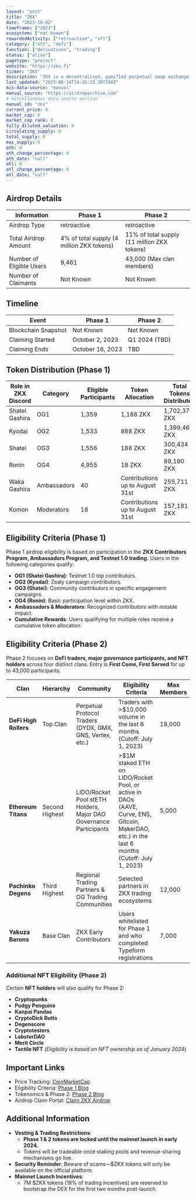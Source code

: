 ```yaml
---
layout: "post"
title: "ZKX"
date: "2023-10-02"
timeframe: ["2023"]
ecosystem: ["not-known"]
rewardedActivity: ["retroactive", "nft"]
category: ["nft", "defi"]
function: ["derivatives", "trading"]
status: ["alive"]
pagetype: "project"
website: "https://zkx.fi"
ticker: "ZKX"
description: "ZKX is a decentralized, gamified perpetual swap exchange built on Starknet, offering innovative trading incentives and governance mechanisms."
last_updated: "2025-06-14T14:26:23.307290Z"
mis-data-source: "manual"
manual_source: "https://airdroparchive.com"
# miscellaneous data source section
manual_id: "zkx"
current_price: 0
market_cap: 0
market_cap_rank: 0
fully_diluted_valuation: 0
circulating_supply: 0
total_supply: 0
max_supply: 0
ath: 0
ath_change_percentage: 0
ath_date: "null"
atl: 0
atl_change_percentage: 0
atl_date: "null"
---
```


## Airdrop Details

| Information              | Phase 1                                   | Phase 2                                     |
| ------------------------ | ----------------------------------------- | ------------------------------------------- |
| Airdrop Type             | retroactive                               | retroactive                                 |
| Total Airdrop Amount     | 4% of total supply (4 million ZKX tokens) | 11% of total supply (11 million ZKX tokens) |
| Number of Eligible Users | 9,461                                     | 43,000 (Max clan members)                   |
| Number of Claimants      | Not Known                                 | Not Known                                   |

## Timeline

| Event               | Phase 1          | Phase 2       |
| ------------------- | ---------------- | ------------- |
| Blockchain Snapshot | Not Known        | Not Known     |
| Claiming Started    | October 2, 2023  | Q1 2024 (TBD) |
| Claiming Ends       | October 16, 2023 | TBD           |

## Token Distribution (Phase 1)

| Role in ZKX Discord | Category    | Eligible Participants | Token Allocation                | Total Tokens Distributed |
| ------------------- | ----------- | --------------------- | ------------------------------- | ------------------------ |
| Shatei Gashira      | OG1         | 1,359                 | 1,188 ZKX                       | 1,702,374 ZKX            |
| Kyodai              | OG2         | 1,533                 | 888 ZKX                         | 1,399,464 ZKX            |
| Shatei              | OG3         | 1,556                 | 188 ZKX                         | 300,434 ZKX              |
| Ronin               | OG4         | 4,955                 | 18 ZKX                          | 89,190 ZKX               |
| Waka Gashira        | Ambassadors | 40                    | Contributions up to August 31st | 255,711 ZKX              |
| Komon               | Moderators  | 18                    | Contributions up to August 31st | 157,181 ZKX              |

## Eligibility Criteria (Phase 1)

Phase 1 airdrop eligibility is based on participation in the **ZKX Contributors Program, Ambassadors Program, and Testnet 1.0 trading.** Users in the following categories qualify:

- **OG1 (Shatei Gashira)**: Testnet 1.0 top contributors.
- **OG2 (Kyodai)**: Zealy campaign contributors.
- **OG3 (Shatei)**: Community contributors in specific engagement campaigns.
- **OG4 (Ronin)**: Basic participation level within ZKX.
- **Ambassadors & Moderators**: Recognized contributors with notable impact.
- **Cumulative Rewards**: Users qualifying for multiple roles receive a cumulative token allocation.

## Eligibility Criteria (Phase 2)

Phase 2 focuses on **DeFi traders, major governance participants, and NFT holders** across four distinct clans. Entry is **First Come, First Served** for up to 43,000 participants.

| Clan                  | Hierarchy      | Community                                                         | Eligibility Criteria                                                                                                                           | Max Members |
| --------------------- | -------------- | ----------------------------------------------------------------- | ---------------------------------------------------------------------------------------------------------------------------------------------- | ----------- |
| **DeFi High Rollers** | Top Clan       | Perpetual Protocol Traders (DYDX, GMX, GNS, Vertex, etc.)         | Traders with >$10,000 volume in the last 6 months (Cutoff: July 1, 2023)                                                                       | 19,000      |
| **Ethereum Titans**   | Second Highest | LIDO/Rocket Pool stETH Holders, Major DAO Governance Participants | >$1M staked ETH on LIDO/Rocket Pool, or active in DAOs (AAVE, Curve, ENS, Gitcoin, MakerDAO, etc.) in the last 6 months (Cutoff: July 1, 2023) | 5,000       |
| **Pachinko Degens**   | Third Highest  | Regional Trading Partners & OG Trading Communities                | Selected partners in ZKX trading ecosystems                                                                                                    | 12,000      |
| **Yakuza Barons**     | Base Clan      | ZKX Early Contributors                                            | Users whitelisted for Phase 1 and who completed Typeform registrations                                                                         | 7,000       |

### Additional NFT Eligibility (Phase 2)

Certain **NFT holders** will also qualify for Phase 2:

- **Cryptopunks**
- **Pudgy Penguins**
- **Kanpai Pandas**
- **CryptoDick Butts**
- **Degenscore**
- **Cryptotesters**
- **LobsterDAO**
- **Merit Circle**
- **Tactile NFT**
  (_Eligibility is based on NFT ownership as of January 2024_)

## Important Links

- Price Tracking: [CoinMarketCap](https://web.archive.org/web/20240812224137/https://coinmarketcap.com/currencies/zkx/)
- Eligibility Criteria: [Phase 1 Blog](https://web.archive.org/web/20231126223908/https://zkxprotocol.medium.com/zkx-airdrop-phase-1-early-contributors-399bdc1696a3)
- Tokenomics & Phase 2: [Phase 2 Blog](https://web.archive.org/web/20240203125033/https://zkx.fi/blogs/introducing-og-trade-clans-explore-eligibility-criteria-and-reward-mechanisms)
- Airdrop Claim Portal: [Claim ZKX Airdrop](https://bit.ly/3Q9Nv5v)

## Additional Information

- **Vesting & Trading Restrictions**:
  - **Phase 1 & 2 tokens are locked until the mainnet launch in early 2024.**
  - Tokens will be tradeable once staking pools and revenue-sharing mechanisms go live.
- **Security Reminder**: Beware of scams—$ZKX tokens will only be available on the official platform.
- **Mainnet Launch Incentives**:
  - 7M $ZKX tokens (18% of trading incentives) are reserved to bootstrap the DEX for the first two months post-launch.